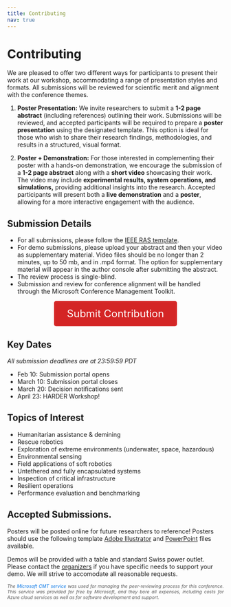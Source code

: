 ```yaml
---
title: Contributing
nav: true
---
```


# Contributing

We are pleased to offer two different ways for participants to present their work at our workshop, accommodating a range of presentation styles and formats. All submissions will be reviewed for scientific merit and alignment with the conference themes.

1. **Poster Presentation:** We invite researchers to submit a **1-2 page abstract** (including references) outlining their work. Submissions will be reviewed, and accepted participants will be required to prepare a **poster presentation** using the designated template. This option is ideal for those who wish to share their research findings, methodologies, and results in a structured, visual format.

2. **Poster + Demonstration:** For those interested in complementing their poster with a hands-on demonstration, we encourage the submission of a **1-2 page abstract** along with a **short video** showcasing their work. The video may include **experimental results, system operations, and simulations,** providing additional insights into the research. Accepted participants will present both a **live demonstration** and a **poster**, allowing for a more interactive engagement with the audience. 

## Submission Details

- For all submissions, please follow the [IEEE RAS template](https://ras.papercept.net/conferences/support/support.php).
- For demo submissions, please upload your abstract and then your video as supplementary material. Video files should be no longer than 2 minutes, up to 50 mb, and in .mp4 format. The option for supplementary material will appear in the author console after submitting the abstract.
- The review process is single-blind.
- Submission and review for conference alignment will be handled through the Microsoft Conference Management Toolkit.

<div style="text-align: center;">
  <a href="https://cmt3.research.microsoft.com/HARDER2025" class="button">Submit Contribution</a>
</div>

<style>
.button {
  display: inline-block;
  padding: 15px 30px;
  font-size: 24px;
  color: white;
  background-color: #d42525;
  text-decoration: none;
  border-radius: 5px;
  transition: background 0.3s;
}

.button:hover {
  background-color: #ff95a1;
}

.button:visited,
.button:active,
.button:focus {
  color: white !important;
  text-decoration: none;
}
</style>

## Key Dates

*All submission deadlines are at 23:59:59 PDT*

- Feb 10: Submission portal opens
- March 10: Submission portal closes
- March 20: Decision notifications sent
- April 23: HARDER Workshop!

## Topics of Interest
- Humanitarian assistance & demining
- Rescue robotics
- Exploration of extreme environments (underwater, space, hazardous)
- Environmental sensing
- Field applications of soft robotics
- Untethered and fully encapsulated systems
- Inspection of critical infrastructure
- Resilient operations
- Performance evaluation and benchmarking

## Accepted Submissions.

Posters will be posted online for future researchers to reference! Posters should use the following template [Adobe Illustrator](https://drive.google.com/file/d/11GiLXmSUbyQJZmtaic-X38Gtbfe8aT4r/view?usp=sharing) and [PowerPoint](https://docs.google.com/presentation/d/16zIEQakUeFcQu-LW7_O3i4SD3WojrLgp/edit?usp=sharing&ouid=106091177615694516459&rtpof=true&sd=true) files available.

Demos will be provided with a table and standard Swiss power outlet. Please contact the [organizers](mailto:nhanson2@mit.edu) if you have specific needs to support your demo. We will strive to accomodate all reasonable requests.

<p class="footnote">
  <i>The <a href="https://cmt3.research.microsoft.com">Microsoft CMT service</a> was used for managing the peer-reviewing process for this conference. This service was provided for free by Microsoft, and they bore all expenses, including costs for Azure cloud services as well as for software development and support.</i>
</p>

<style>
.footnote {
  font-size: 0.75em; /* Adjusts to footnote size */
  color: #555; /* Slightly muted color */
  text-align: justify;
}

.footnote a {
  color: #0073e6; /* Ensures the link is visible */
  text-decoration: none;
}

.footnote a:hover {
  text-decoration: underline;
}
</style>